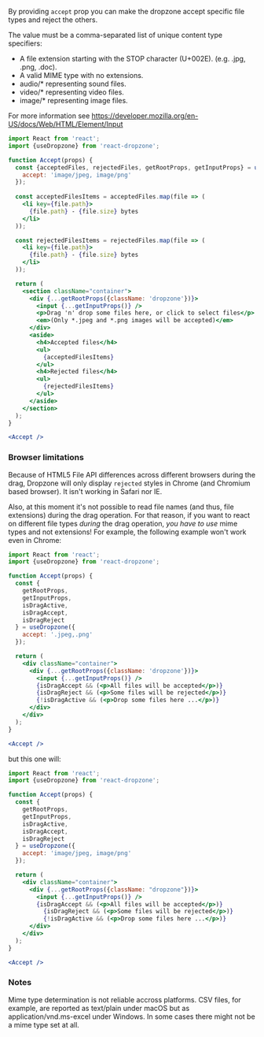 By providing `accept` prop you can make the dropzone accept specific file types and reject the others.

The value must be a comma-separated list of unique content type specifiers:
* A file extension starting with the STOP character (U+002E). (e.g. .jpg, .png, .doc).
* A valid MIME type with no extensions.
* audio/* representing sound files.
* video/* representing video files.
* image/* representing image files.

For more information see https://developer.mozilla.org/en-US/docs/Web/HTML/Element/Input

```jsx harmony
import React from 'react';
import {useDropzone} from 'react-dropzone';

function Accept(props) {
  const {acceptedFiles, rejectedFiles, getRootProps, getInputProps} = useDropzone({
    accept: 'image/jpeg, image/png'
  });
  
  const acceptedFilesItems = acceptedFiles.map(file => (
    <li key={file.path}>
      {file.path} - {file.size} bytes
    </li>
  ));

  const rejectedFilesItems = rejectedFiles.map(file => (
    <li key={file.path}>
      {file.path} - {file.size} bytes
    </li>
  ));

  return (
    <section className="container">
      <div {...getRootProps({className: 'dropzone'})}>
        <input {...getInputProps()} />
        <p>Drag 'n' drop some files here, or click to select files</p>
        <em>(Only *.jpeg and *.png images will be accepted)</em>
      </div>
      <aside>
        <h4>Accepted files</h4>
        <ul>
          {acceptedFilesItems}
        </ul>
        <h4>Rejected files</h4>
        <ul>
          {rejectedFilesItems}
        </ul>
      </aside>
    </section>
  );
}

<Accept />
```

### Browser limitations

Because of HTML5 File API differences across different browsers during the drag, Dropzone will only display `rejected` styles in Chrome (and Chromium based browser). It isn't working in Safari nor IE.

Also, at this moment it's not possible to read file names (and thus, file extensions) during the drag operation. For that reason, if you want to react on different file types _during_ the drag operation, _you have to use_ mime types and not extensions! For example, the following example won't work even in Chrome:

```jsx harmony
import React from 'react';
import {useDropzone} from 'react-dropzone';

function Accept(props) {
  const {
    getRootProps,
    getInputProps,
    isDragActive,
    isDragAccept,
    isDragReject
  } = useDropzone({
    accept: '.jpeg,.png'
  });

  return (
    <div className="container">
      <div {...getRootProps({className: 'dropzone'})}>
        <input {...getInputProps()} />
        {isDragAccept && (<p>All files will be accepted</p>)}
        {isDragReject && (<p>Some files will be rejected</p>)}
        {!isDragActive && (<p>Drop some files here ...</p>)}
      </div>
    </div>
  );
}

<Accept />
```

but this one will:

```jsx harmony
import React from 'react';
import {useDropzone} from 'react-dropzone';

function Accept(props) {
  const {
    getRootProps,
    getInputProps,
    isDragActive,
    isDragAccept,
    isDragReject
  } = useDropzone({
    accept: 'image/jpeg, image/png'
  });

  return (
    <div className="container">
      <div {...getRootProps({className: "dropzone"})}>
        <input {...getInputProps()} />
        {isDragAccept && (<p>All files will be accepted</p>)}
          {isDragReject && (<p>Some files will be rejected</p>)}
          {!isDragActive && (<p>Drop some files here ...</p>)}
      </div>
    </div>
  );
}

<Accept />
```

### Notes

Mime type determination is not reliable accross platforms. CSV files, for example, are reported as text/plain under macOS but as application/vnd.ms-excel under Windows. In some cases there might not be a mime type set at all.

